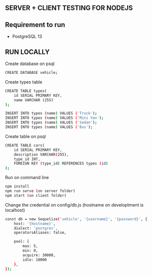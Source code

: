 ## SERVER + CLIENT TESTING FOR NODEJS

## Requirement to run

- PostgreSQL 13

## RUN LOCALLY
Create database on psql
```bash
CREATE DATABASE vehicle;
```

Create types table
```bash
CREATE TABLE types(
    id SERIAL PRIMARY KEY,
    name VARCHAR (255)
);

INSERT INTO types (name) VALUES ('Truck');
INSERT INTO types (name) VALUES ('Mini Van');
INSERT INTO types (name) VALUES ('Sedan');
INSERT INTO types (name) VALUES ('Bus');
```

Create table on psql
```bash
CREATE TABLE cars(
    id SERIAL PRIMARY KEY,
    description VARCHAR(255),
    type_id INT,
    FOREIGN KEY (type_id) REFERENCES types (id)
);
```

Run on command line
```bash
npm install
npm run serve (on server folder)
npm start (on client folder)
```

Change the credential on config/db.js (hostname on developtment is localhost)
```bash
const db = new Sequelize('vehicle', '{username}', '{password}', {
    host: '{hostname}',
    dialect: 'postgres',
    operatorsAliases: false,

    pool: {
        max: 5,
        min: 0,
        acquire: 30000,
        idle: 10000
    },
});
```